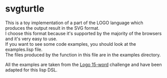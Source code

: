 svgturtle
=========

This is a toy implementation of a part of the LOGO language which produces the output
result in the SVG format.  
I choose this format because it's supported by the majority of the browsers and it's very easy to use.    
If you want to see some code examples, you should look at the examples.lisp file.  
The files produced by the function in this file are in the examples directory.  

All the examples are taken from the [Logo 15-word](http://www.mathcats.com/gallery/15wordcontest.html) challenge and have been adapted for this lisp DSL.
